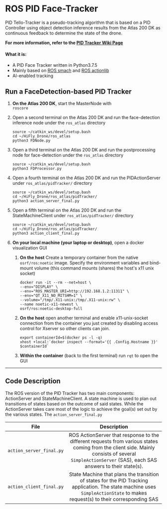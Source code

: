 # ROS PID Face-Tracker
PID Tello-Tracker is a pseudo-tracking algorithm that is based on a PID Controller using object detection inference results from the Atlas 200 DK as continuous feedback to determine the state of the drone. 

**For more information, refer to the [PID Tracker Wiki Page](https://github.com/Ascend-Huawei/HiFly_Drone/wiki/Closed-Loop-PID-Tracker)**

#### What it is:
- A PID Face Tracker written in Python3.7.5
- Mainly based on [ROS smach](http://wiki.ros.org/smach) and [ROS actionlib](http://wiki.ros.org/actionlib)
- AI-enabled tracking


## Run a FaceDetection-based PID Tracker
1. **On the Atlas 200 DK**, start the MasterNode with <br>
	`roscore`
  
2. Open a second terminal on the Atlas 200 DK and run the face-detection inference node under the `ros_atlas` directory <br>
	```
	source ~/catkin_ws/devel/setup.bash
	cd ~/HiFly_Drone/ros_atlas
	python3 FDNode.py
	```
3. Open a third terminal on the Atlas 200 DK and run the postprocessing node for face-detection under the `ros_atlas` directory <br>
	```
	source ~/catkin_ws/devel/setup.bash
	python3 FDProcessor.py
	```
4. Open a fourth terminal on the Atlas 200 DK and run the PIDActionServer under `ros_atlas/pidTracker/` directory <br> 
	```
	source ~/catkin_ws/devel/setup.bash
	cd ~/HiFly_Drone/ros_atlas/pidTracker/
	python3 action_server_final.py
	```
 
5. Open a fifth terminal on the Atlas 200 DK and run the StateMachineClient under `ros_atlas/pidTracker/` directory <br> 
	```
	source ~/catkin_ws/devel/setup.bash
	cd ~/HiFly_Drone/ros_atlas/pidTracker/
	python3 action_client_final.py
	```
	
6. **On your local machine (your laptop or desktop)**, open a docker visualization GUI <br>
	1. **On the host** Create a temporary container from the native `osrf/ros:noetic` image. Specify the environment variables and bind-mount volume (this command mounts (shares) the host's x11 unix socket)<br>
		```
		docker run -it --rm --net=host \
		--env="DISPLAY" \
		--env="ROS_MASTER_URI=http://192.168.1.2:11311" \
		--env="QT_X11_NO_MITSHM=1" \
		--volume="/tmp/.X11-unix:/tmp/.X11-unix:rw" \
		--name noetic-x11-newest \
		osrf/ros:noetic-desktop-full
		```
	2. **On the host** open another terminal and enable x11-unix-socket connection from the container you just created by disabling access control for Xserver so other clients can join. <br>
		```
		export containerId=$(docker ps -l -q)
		xhost +local:`docker inspect --format='{{ .Config.Hostname }}' $containerId`	
		```
   	3. **Within the container** (back to the first terminal) run `rqt` to open the GUI <br>

<hr>

## Code Description
The ROS version of the PID Tracker has two main components: ActionServer and StateMachineClient. A state machine is used to plan out transitions of states based on the outcome of said states. 
While the ActionServer takes care most of the logic to achieve the goal(s) set out by the various states. The `action_server_final.py`   

|   File   |         Description           |
|:--------:|:-----------------------------:|
| `action_server_final.py`          | ROS ActionServer that response to the different requests from various states coming from the client side. Mainly consists of several `SimpleActionServer` (SAS), each SAS answers to their state(s). |
| `action_client_final.py`          | State Machine that plans the transition of states for the PID Tracking application. The state machine uses `SimpleActionState` to makes request(s) to their corresponding SAS |

